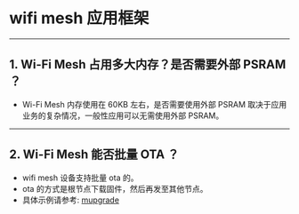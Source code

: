 # wifi mesh 应用框架

<style>
body {counter-reset: h2}
  h2 {counter-reset: h3}
  h2:before {counter-increment: h2; content: counter(h2) ". "}
  h3:before {counter-increment: h3; content: counter(h2) "." counter(h3) ". "}
  h2.nocount:before, h3.nocount:before, { content: ""; counter-increment: none }
</style>

---

## Wi-Fi Mesh 占用多大内存？是否需要外部 PSRAM ？

- Wi-Fi Mesh 内存使用在 60KB 左右，是否需要使用外部 PSRAM 取决于应用业务的复杂情况，一般性应用可以无需使用外部 PSRAM。

---

## Wi-Fi Mesh 能否批量 OTA ？

- wifi mesh 设备支持批量 ota 的。
- ota 的⽅式是根节点下载固件，然后再发至其他节点。
- 具体示例请参考: [mupgrade](https://github.com/espressif/esp-mdf/tree/master/examples/function_demo/mupgrade)
